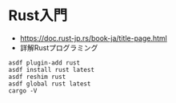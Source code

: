 # Rust入門

- https://doc.rust-jp.rs/book-ja/title-page.html
- 詳解Rustプログラミング

```
asdf plugin-add rust
asdf install rust latest
asdf reshim rust
asdf global rust latest
cargo -V
```